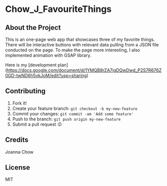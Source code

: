 # Chow_J_FavouriteThings

## About the Project
This is an one-page web app that showcases three of my favorite things. There will be interactive buttons with relevant data pulling from a JSON file conducted on the page. To make the page more interesting, I also implemented animation with GSAP library. 

Here is my [development plan] (https://docs.google.com/document/d/1YMQB8rZA7igDQwDwd_P2S7R676Z0GD-twND6h5vkJoM/edit?usp=sharing)

## Contributing
1. Fork it!
2. Create your feature branch: `git checkout -b my-new-feature`
3. Commit your changes: `git commit -am 'Add some feature'`
4. Push to the branch: `git push origin my-new-feature`
5. Submit a pull request :D

## Credits
Joanna Chow

## License
MIT
